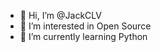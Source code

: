 - 👋 Hi, I’m @JackCLV
- 👀 I’m interested in Open Source 
- 🌱 I’m currently learning Python


<!---
JackCLV/JackCLV is a ✨ special ✨ repository because its `README.md` (this file) appears on your GitHub profile.
You can click the Preview link to take a look at your changes.
--->
